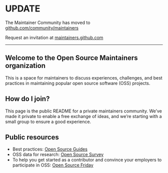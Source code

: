 # UPDATE
The Maintainer Community has moved to [github.com/community/maintainers](github.com/community/maintainers)

Request an invitation at [maintainers.github.com](maintainers.github.com)

----------------------------------------------------

## Welcome to the Open Source Maintainers organization
This is a space for maintainers to discuss experiences, challenges, and best practices in maintaining popular open source software (OSS) projects.

## How do I join?
This page is the public README for a private maintainers community. We’ve made it private to enable a free exchange of ideas, and we’re starting with a small group to ensure a good experience. 

## Public resources

- Best practices: [Open Source Guides](https://opensource.guide)
- OSS data for research: [Open Source Survey](http://opensourcesurvey.org/2017/)
- To help you get started as a contributor and convince your employers to participate in OSS: [Open Source Friday](https://opensourcefriday.com/)

